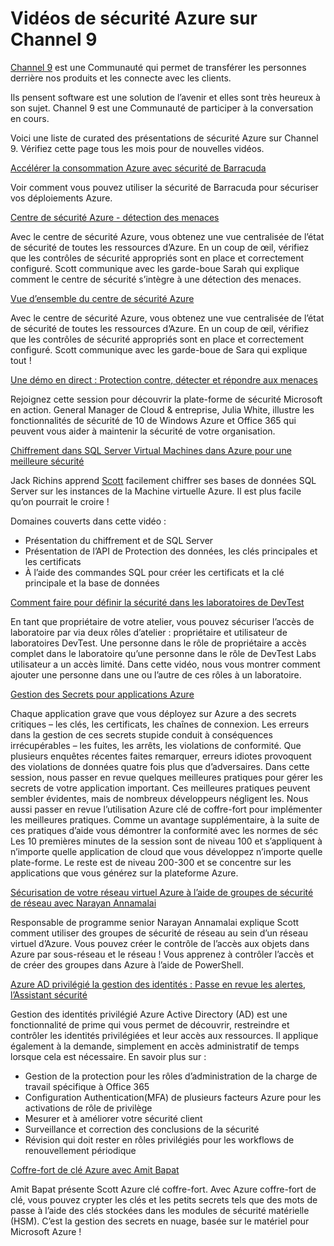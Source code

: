 <properties
   pageTitle="Vidéos de sécurité Azure sur Channel 9 | Microsoft Azure"
   description="L’article fournit une liste de curated des présentations de sécurité Azure sur Channel 9. Channel 9 est une Communauté qui relie les personnes qui utilisent nos produits avec les personnes derrière nos produits."
   services="security"
   documentationCenter="na"
   authors="TomShinder"
   manager="MBaldwin"
   editor="TomSh"/>

<tags
   ms.service="security"
   ms.devlang="na"
   ms.topic="article"
   ms.tgt_pltfrm="na"
   ms.workload="na"
   ms.date="08/09/2016"
   ms.author="terrylan"/>

# <a name="azure-security-videos-on-channel-9"></a>Vidéos de sécurité Azure sur Channel 9

[Channel 9](https://channel9.msdn.com/) est une Communauté qui permet de transférer les personnes derrière nos produits et les connecte avec les clients.

Ils pensent software est une solution de l’avenir et elles sont très heureux à son sujet. Channel 9 est une Communauté de participer à la conversation en cours.

Voici une liste de curated des présentations de sécurité Azure sur Channel 9. Vérifiez cette page tous les mois pour de nouvelles vidéos.

[Accélérer la consommation Azure avec sécurité de Barracuda](https://channel9.msdn.com/events/Microsoft-Azure-Marketplace-ISV-Solutions-Webinar-Series/Webinar-1-Accelerating-Azure-Consumption-with-Barracuda-Security/Webinar-1-Accelerating-Azure-Consumption-with-Barracuda-Security)

Voir comment vous pouvez utiliser la sécurité de Barracuda pour sécuriser vos déploiements Azure.

[Centre de sécurité Azure - détection des menaces](https://channel9.msdn.com/Shows/Azure-Friday/Azure-Security-Center-Threat-Detection)

Avec le centre de sécurité Azure, vous obtenez une vue centralisée de l’état de sécurité de toutes les ressources d’Azure. En un coup de œil, vérifiez que les contrôles de sécurité appropriés sont en place et correctement configuré. Scott communique avec les garde-boue Sarah qui explique comment le centre de sécurité s’intègre à une détection des menaces.

[Vue d’ensemble du centre de sécurité Azure](https://channel9.msdn.com/Shows/Azure-Friday/Azure-Security-Center-Overview)

Avec le centre de sécurité Azure, vous obtenez une vue centralisée de l’état de sécurité de toutes les ressources d’Azure. En un coup de œil, vérifiez que les contrôles de sécurité appropriés sont en place et correctement configuré. Scott communique avec les garde-boue de Sara qui explique tout !

[Une démo en direct : Protection contre, détecter et répondre aux menaces](https://channel9.msdn.com/events/Virtual-Security-Summit/Virtual-Security-Summit-2016/Live-Demo-Protecting-against-Detecting-and-Responding-to-Threats)

Rejoignez cette session pour découvrir la plate-forme de sécurité Microsoft en action. General Manager de Cloud & entreprise, Julia White, illustre les fonctionnalités de sécurité de 10 de Windows Azure et Office 365 qui peuvent vous aider à maintenir la sécurité de votre organisation.

[Chiffrement dans SQL Server Virtual Machines dans Azure pour une meilleure sécurité](https://channel9.msdn.com/Shows/Azure-Friday/Encryption-in-SQL-Azure-for-better-security)

Jack Richins apprend [Scott](https://channel9.msdn.com/Niners/Glucose) facilement chiffrer ses bases de données SQL Server sur les instances de la Machine virtuelle Azure. Il est plus facile qu’on pourrait le croire !

Domaines couverts dans cette vidéo :

- Présentation du chiffrement et de SQL Server
- Présentation de l’API de Protection des données, les clés principales et les certificats
- À l’aide des commandes SQL pour créer les certificats et la clé principale et la base de données

[Comment faire pour définir la sécurité dans les laboratoires de DevTest](https://channel9.msdn.com/Blogs/Windows-Azure/How-to-set-security-in-your-DevTest-Lab)

En tant que propriétaire de votre atelier, vous pouvez sécuriser l’accès de laboratoire par via deux rôles d’atelier : propriétaire et utilisateur de laboratoires DevTest. Une personne dans le rôle de propriétaire a accès complet dans le laboratoire qu’une personne dans le rôle de DevTest Labs utilisateur a un accès limité. Dans cette vidéo, nous vous montrer comment ajouter une personne dans une ou l’autre de ces rôles à un laboratoire.

[Gestion des Secrets pour applications Azure](https://channel9.msdn.com/events/Build/2016/P456)

Chaque application grave que vous déployez sur Azure a des secrets critiques – les clés, les certificats, les chaînes de connexion. Les erreurs dans la gestion de ces secrets stupide conduit à conséquences irrécupérables – les fuites, les arrêts, les violations de conformité. Que plusieurs enquêtes récentes faites remarquer, erreurs idiotes provoquent des violations de données quatre fois plus que d’adversaires. Dans cette session, nous passer en revue quelques meilleures pratiques pour gérer les secrets de votre application important. Ces meilleures pratiques peuvent sembler évidentes, mais de nombreux développeurs négligent les. Nous aussi passer en revue l’utilisation Azure clé de coffre-fort pour implémenter les meilleures pratiques. Comme un avantage supplémentaire, à la suite de ces pratiques d’aide vous démontrer la conformité avec les normes de séc Les 10 premières minutes de la session sont de niveau 100 et s’appliquent à n’importe quelle application de cloud que vous développez n’importe quelle plate-forme. Le reste est de niveau 200-300 et se concentre sur les applications que vous générez sur la plateforme Azure.

[Sécurisation de votre réseau virtuel Azure à l’aide de groupes de sécurité de réseau avec Narayan Annamalai](https://channel9.msdn.com/Shows/Azure-Friday/Sucruing-your-Azure-Virtual-Network-using-Network-ACLs-with-Narayan-Annamalai)

Responsable de programme senior Narayan Annamalai explique Scott comment utiliser des groupes de sécurité de réseau au sein d’un réseau virtuel d’Azure. Vous pouvez créer le contrôle de l’accès aux objets dans Azure par sous-réseau et le réseau ! Vous apprenez à contrôler l’accès et de créer des groupes dans Azure à l’aide de PowerShell.

[Azure AD privilégié la gestion des identités : Passe en revue les alertes, l’Assistant sécurité](https://channel9.msdn.com/Series/Azure-Active-Directory-Videos-Demos/Azure-AD-Privileged-Identity-Management-Security-Wizard-Alerts-Reviews)

Gestion des identités privilégié Azure Active Directory (AD) est une fonctionnalité de prime qui vous permet de découvrir, restreindre et contrôler les identités privilégiées et leur accès aux ressources. Il applique également à la demande, simplement en accès administratif de temps lorsque cela est nécessaire. En savoir plus sur :

- Gestion de la protection pour les rôles d’administration de la charge de travail spécifique à Office 365
- Configuration Authentication(MFA) de plusieurs facteurs Azure pour les activations de rôle de privilège
- Mesurer et à améliorer votre sécurité client
- Surveillance et correction des conclusions de la sécurité
- Révision qui doit rester en rôles privilégiés pour les workflows de renouvellement périodique

[Coffre-fort de clé Azure avec Amit Bapat](https://channel9.msdn.com/Shows/Azure-Friday/Azure-Key-Vault-with-Amit-Bapat)

Amit Bapat présente Scott Azure clé coffre-fort. Avec Azure coffre-fort de clé, vous pouvez crypter les clés et les petits secrets tels que des mots de passe à l’aide des clés stockées dans les modules de sécurité matérielle (HSM). C’est la gestion des secrets en nuage, basée sur le matériel pour Microsoft Azure !
